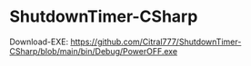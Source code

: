# ShutdownTimer-CSharp
Download-EXE:
https://github.com/Citral777/ShutdownTimer-CSharp/blob/main/bin/Debug/PowerOFF.exe
